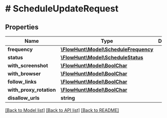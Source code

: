 # # ScheduleUpdateRequest

## Properties

Name | Type | Description | Notes
------------ | ------------- | ------------- | -------------
**frequency** | [**\FlowHunt\Model\ScheduleFrequency**](ScheduleFrequency.md) |  | [optional]
**status** | [**\FlowHunt\Model\ScheduleStatus**](ScheduleStatus.md) |  | [optional]
**with_screenshot** | [**\FlowHunt\Model\BoolChar**](BoolChar.md) |  | [optional]
**with_browser** | [**\FlowHunt\Model\BoolChar**](BoolChar.md) |  | [optional]
**follow_links** | [**\FlowHunt\Model\BoolChar**](BoolChar.md) |  | [optional]
**with_proxy_rotation** | [**\FlowHunt\Model\BoolChar**](BoolChar.md) |  | [optional]
**disallow_urls** | **string** |  | [optional]

[[Back to Model list]](../../README.md#models) [[Back to API list]](../../README.md#endpoints) [[Back to README]](../../README.md)
